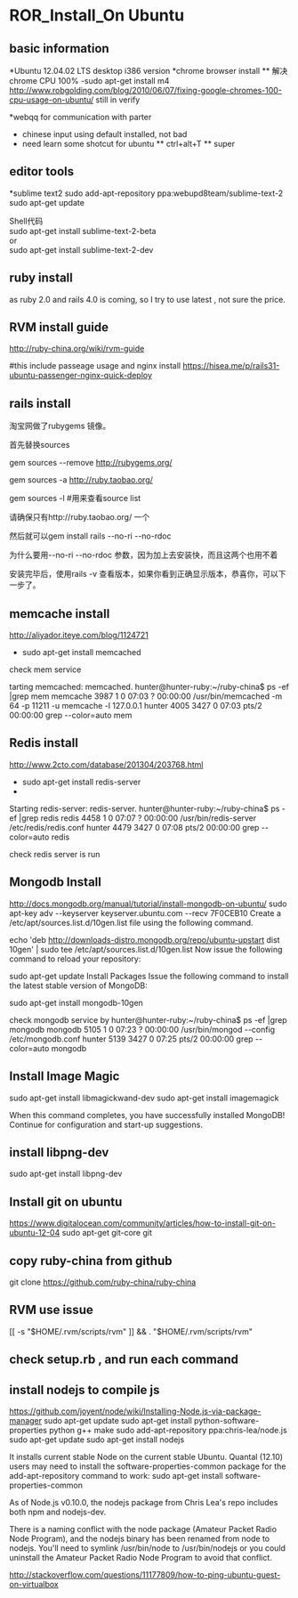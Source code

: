 ROR_Install_On Ubuntu
=====================

basic information
---------------------
*Ubuntu 12.04.02 LTS desktop i386 version 
*chrome browser install
** 解决 chrome CPU 100% -sudo apt-get install m4 
http://www.robgolding.com/blog/2010/06/07/fixing-google-chromes-100-cpu-usage-on-ubuntu/
still in verify

*webqq for communication with parter
* chinese input using default installed, not bad
* need learn some shotcut for ubuntu
 ** ctrl+alt+T
 ** super

editor tools
-----------------
*sublime text2
sudo add-apt-repository ppa:webupd8team/sublime-text-2  
sudo apt-get update  

Shell代码  
sudo apt-get install sublime-text-2-beta  
or  
sudo apt-get install sublime-text-2-dev  


ruby install
-------------------

as ruby 2.0 and rails 4.0 is coming, so I try to use latest , not sure the price.

RVM install  guide
--------------
http://ruby-china.org/wiki/rvm-guide

#this include passeage usage and nginx install
https://hisea.me/p/rails31-ubuntu-passenger-nginx-quick-deploy

rails install
-------------------
淘宝网做了rubygems 镜像。

首先替换sources

gem sources --remove http://rubygems.org/

gem sources -a http://ruby.taobao.org/

gem sources -l       #用来查看source list

请确保只有http://ruby.taobao.org/ 一个

然后就可以gem install rails --no-ri --no-rdoc

为什么要用--no-ri --no-rdoc 参数，因为加上去安装快，而且这两个也用不着

安装完毕后，使用rails -v 查看版本，如果你看到正确显示版本，恭喜你，可以下一步了。





memcache install
------------------
http://aliyador.iteye.com/blog/1124721

* sudo apt-get install memcached 

check mem service

tarting memcached: memcached.
hunter@hunter-ruby:~/ruby-china$ ps -ef |grep mem
memcache  3987     1  0 07:03 ?        00:00:00 /usr/bin/memcached -m 64 -p 11211 -u memcache -l 127.0.0.1
hunter    4005  3427  0 07:03 pts/2    00:00:00 grep --color=auto mem

Redis install
-------------------------
http://www.2cto.com/database/201304/203768.html

* sudo apt-get install redis-server
* 
Starting redis-server: redis-server.
hunter@hunter-ruby:~/ruby-china$ ps -ef |grep redis
redis     4458     1  0 07:07 ?        00:00:00 /usr/bin/redis-server /etc/redis/redis.conf
hunter    4479  3427  0 07:08 pts/2    00:00:00 grep --color=auto redis


check redis server is run

Mongodb Install
-------------------------
http://docs.mongodb.org/manual/tutorial/install-mongodb-on-ubuntu/
sudo apt-key adv --keyserver keyserver.ubuntu.com --recv 7F0CEB10
Create a /etc/apt/sources.list.d/10gen.list file using the following command.

echo 'deb http://downloads-distro.mongodb.org/repo/ubuntu-upstart dist 10gen' | sudo tee /etc/apt/sources.list.d/10gen.list
Now issue the following command to reload your repository:

sudo apt-get update
Install Packages
Issue the following command to install the latest stable version of MongoDB:

sudo apt-get install mongodb-10gen

check mongodb service by 
hunter@hunter-ruby:~/ruby-china$ ps -ef |grep mongodb
mongodb   5105     1  0 07:23 ?        00:00:00 /usr/bin/mongod --config /etc/mongodb.conf
hunter    5139  3427  0 07:25 pts/2    00:00:00 grep --color=auto mongodb

Install Image Magic
------------------------------
sudo apt-get install libmagickwand-dev
sudo apt-get install imagemagick

When this command completes, you have successfully installed MongoDB! Continue for configuration and start-up suggestions.

install libpng-dev
------------------------
sudo apt-get install libpng-dev


Install git on ubuntu
-----------------------
https://www.digitalocean.com/community/articles/how-to-install-git-on-ubuntu-12-04
sudo apt-get git-core git


copy ruby-china from github
-------------------------------
git clone https://github.com/ruby-china/ruby-china

RVM use issue
--------------
[[ -s "$HOME/.rvm/scripts/rvm" ]] && . "$HOME/.rvm/scripts/rvm"

check setup.rb , and run each command
--------------------------------------

install nodejs to compile js
--------------------------------------
https://github.com/joyent/node/wiki/Installing-Node.js-via-package-manager
sudo apt-get update
sudo apt-get install python-software-properties python g++ make
sudo add-apt-repository ppa:chris-lea/node.js
sudo apt-get update
sudo apt-get install nodejs

It installs current stable Node on the current stable Ubuntu. Quantal (12.10) users may need to install the software-properties-common package 
for the add-apt-repository command to work: sudo apt-get install software-properties-common

As of Node.js v0.10.0, the nodejs package from Chris Lea's repo includes both npm and nodejs-dev.

There is a naming conflict with the node package (Amateur Packet Radio Node Program),
and the nodejs binary has been renamed from node to nodejs. You'll need to symlink /usr/bin/node to 
/usr/bin/nodejs or you could uninstall the Amateur Packet Radio Node Program to avoid that conflict.



http://stackoverflow.com/questions/11177809/how-to-ping-ubuntu-guest-on-virtualbox

